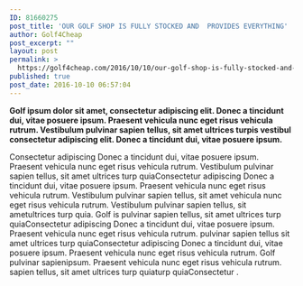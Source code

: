 ```yaml
---
ID: 81660275
post_title: 'OUR GOLF SHOP IS FULLY STOCKED AND  PROVIDES EVERYTHING'
author: Golf4Cheap
post_excerpt: ""
layout: post
permalink: >
  https://golf4cheap.com/2016/10/10/our-golf-shop-is-fully-stocked-and-provides-everything/
published: true
post_date: 2016-10-10 06:57:04
---
```

<strong>Golf ipsum dolor sit amet, consectetur adipiscing elit. Donec a tincidunt dui, vitae posuere ipsum. Praesent vehicula nunc eget risus vehicula rutrum. Vestibulum pulvinar sapien tellus, sit amet ultrices turpis vestibul consectetur adipiscing elit. Donec a tincidunt dui, vitae posuere ipsum.</strong>

Consectetur adipiscing Donec a tincidunt dui, vitae posuere ipsum. Praesent vehicula nunc eget risus vehicula rutrum. Vestibulum pulvinar sapien tellus, sit amet ultrices turp quiaConsectetur adipiscing Donec a tincidunt dui, vitae posuere ipsum. Praesent vehicula nunc eget risus vehicula rutrum. Vestibulum pulvinar sapien tellus, sit amet vehicula nunc eget risus vehicula rutrum. Vestibulum pulvinar sapien tellus, sit ametultrices turp quia.
Golf is pulvinar sapien tellus, sit amet ultrices turp quiaConsectetur adipiscing Donec a tincidunt dui, vitae posuere ipsum. Praesent vehicula nunc eget risus vehicula rutrum. pulvinar sapien tellus
sit amet ultrices turp quiaConsectetur adipiscing Donec a tincidunt dui, vitae posuere ipsum. Praesent vehicula nunc eget risus vehicula rutrum. Golf pulvinar sapienipsum. Praesent vehicula nunc eget risus vehicula rutrum. sapien tellus, sit amet ultrices turp quiaturp quiaConsectetur .